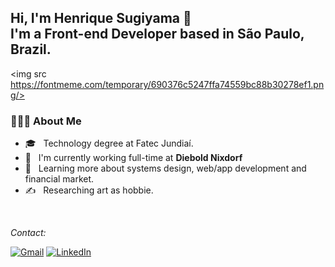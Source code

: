 <h2> Hi, I'm Henrique Sugiyama 👋 </br>
 I'm a Front-end Developer based in São Paulo, Brazil.
</h2>

<img src https://fontmeme.com/temporary/690376c5247ffa74559bc88b30278ef1.png/>


<h3> 👨🏻‍💻 About Me </h3>

- 🎓 &nbsp; Technology degree at Fatec Jundiaí.
- 💼 &nbsp; I'm currently working full-time at **Diebold Nixdorf**
- 🌱 &nbsp; Learning more about systems design, web/app development and financial market.
- ✍️ &nbsp; Researching art as hobbie.

<br/>

<i>Contact:</i><br>

[![Gmail](https://img.shields.io/badge/-GMAIL-D14836?style=for-the-badge&logo=gmail&logoColor=white)](mailto:sugiyamaho@gmail.com)
[![LinkedIn](https://img.shields.io/badge/-LINKEDIN-0077B5?style=for-the-badge&logo=linkedin&logoColor=white)](https://www.linkedin.com/in/henrique-sugiyama/)
